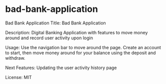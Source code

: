 # bad-bank-application
Bad Bank Application
Title: Bad Bank Application

Description: Digital Banking Application with features to move money around and record user activity
upon login

Usage: Use the navigation bar to move around the page. Create an account to start, then move money around for your balance using the deposit and withdraw.

Next Features: Updating the user activity history page

License: MIT
